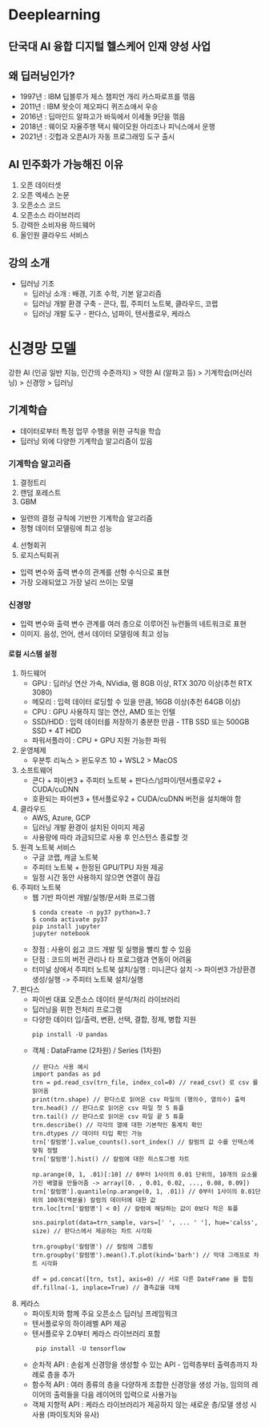 # Deeplearning
단국대 AI 융합 디지털 헬스케어 인재 양성 사업
---

## 왜 딥러닝인가?
- 1997년 : IBM 딥블루가 체스 챔피언 개리 카스파로프를 꺾음
- 2011년 : IBM 왓슷이 제오파디 퀴즈쇼애서 우승
- 2016년 : 딥마인드 알파고가 바둑에서 이세돌 9단을 꺾음
- 2018년 : 웨이모 자율주행 택시 웨이모원 아리조나 피닉스에서 운행
- 2021년 : 깃헙과 오픈AI가 자동 프로그래밍 도구 출시


## AI 민주화가 가능해진 이유
1. 오픈 데이터셋
2. 오픈 엑세스 논문
3. 오픈소스 코드
4. 오픈소스 라이브러리
5. 강력한 소비자용 하드웨어
6. 올인원 클라우드 서비스


## 강의 소개
- 딥러닝 기초
  - 딥러닝 소개 : 배경, 기초 수학, 기본 알고리즘
  - 딥러닝 개발 환경 구축 - 콘다, 핍, 주피터 노트북, 클라우드, 코랩
  - 딥러닝 개발 도구 - 판다스, 넘파이, 텐서플로우, 케라스


# 신경망 모델
강한 AI (인공 일반 지능, 인간의 수준까지) > 약한 AI (알파고 등) > 기계학습(머신러닝) > 신경망 > 딥러닝

## 기계학습
- 데이터로부터 특정 업무 수행을 위한 규칙을 학습
- 딥러닝 외에 다양한 기계학습 알고리즘이 있음

### 기계학습 알고리즘
1. 결정트리
2. 랜덤 포레스트
3. GBM
- 일련의 결정 규칙에 기반한 기계학습 알고리즘
- 정형 데이터 모델링에 최고 성능
4. 선형회귀
5. 로지스틱회귀
- 입력 변수와 출력 변수의 관계를 선형 수식으로 표현
- 가장 오래되었고 가장 널리 쓰이는 모델

### 신경망
- 입력 변수와 출력 변수 관계를 여러 층으로 이루어진 뉴런들의 네트워크로 표현
- 이미지. 음성, 언어, 센서 데이터 모델링에 최고 성능

#### 로컬 시스템 설정
1. 하드웨어
   - GPU : 딥러닝 연산 가속, NVidia, 램 8GB 이상, RTX 3070 이상(추천 RTX 3080)
   - 메모리 : 입력 데이터 로딩할 수 있을 만큼, 16GB 이상(추천 64GB 이상)
   - CPU : GPU 사용하지 않는 연산, AMD 또는 인텔
   - SSD/HDD : 입력 데이터를 저장하기 충분한 만큼 - 1TB SSD 또는 500GB SSD + 4T HDD
   - 파워서플라이 : CPU + GPU 지원 가능한 파워
2. 운영체제
   - 우분투 리눅스 > 윈도우즈 10 + WSL2 > MacOS
3. 소프트웨어
   - 콘다 + 파이썬3 + 주피터 노트북 + 판다스/넘파이/텐서플로우2 + CUDA/cuDNN
   - 호환되는 파이썬3 + 텐서플로우2 + CUDA/cuDNN 버전을 설치해야 함
4. 클라우드
   - AWS, Azure, GCP
   - 딥러닝 개발 환경이 설치된 이미지 제공
   - 사용량에 따라 과금되므로 사용 후 인스턴스 종료할 것
5. 원격 노트북 서비스
   - 구글 코랩, 캐글 노트북
   - 주피터 노트북 + 한정된 GPU/TPU 자원 제공
   - 일정 시간 동안 사용하지 않으면 연결이 끊김
6. 주피터 노트북
   - 웹 기반 파이썬 개발/실행/문서화 프로그램
     ```
     $ conda create -n py37 python=3.7
     $ conda activate py37
     pip install jupyter
     jupyter notebook
     ```
   - 장점 : 사용이 쉽고 코드 개발 및 실행을 빨리 할 수 있음
   - 단점 : 코드의 버전 관리나 타 프로그램과 연동이 어려움
   - 터미널 상에서 주피터 노트북 설치/실행 : 미니콘다 설치 -> 파이썬3 가상환경 생성/실행 -> 주피터 노트북 설치/실행
7. 판다스
   - 파이썬 대표 오픈소스 데이터 분석/처리 라이브러리
   - 딥러닝을 위한 전처리 프로그램
   - 다양한 데이터 입/출력, 변환, 선택, 결합, 정제, 병합 지원
     ```
     pip install -U pandas
     ```
   - 객체 : DataFrame (2차원) / Series (1차원)
     ```
     // 판다스 사용 예시
     import pandas as pd
     trn = pd.read_csv(trn_file, index_col=0) // read_csv() 로 csv 를 읽어옴
     print(trn.shape) // 판다스로 읽어온 csv 파일의 (행의수, 열의수) 출력
     trn.head() // 판다스로 읽어온 csv 파일 첫 5 튜플
     trn.tail() // 판다스로 읽어온 csv 파일 끝 5 튜플
     trn.describe() // 각각의 열에 대한 기본적인 통계치 확인
     trn.dtypes // 데이터 타입 확인 가능
     trn['칼럼명'].value_counts().sort_index() // 칼럼의 값 수를 인덱스에 맞춰 정렬
     trn['칼럼명'].hist() // 칼럼에 대한 히스토그램 차트

     np.arange(0, 1, .01)[:10] // 0부터 1사이의 0.01 단위의, 10개의 요소를 가진 배열을 만들어줌 -> array([0. , 0.01, 0.02, ..., 0.08, 0.09])
     trn['칼럼명'].quantile(np.arange(0, 1, .01)) // 0부터 1사이의 0.01단위의 100개(백분율) 칼럼의 데이터에 대한 값
     trn.loc[trn['칼럼명'] < 0] // 칼럼에 해당하는 값이 0보다 작은 튜플

     sns.pairplot(data=trn_sample, vars=[' ', ... ' '], hue='calss', size) // 판다스에서 제공하는 차트 시각화

     trn.groupby('칼럼명') // 칼럼에 그룹핑
     trn.groupby('칼럼명').mean().T.plot(kind='barh') // 막대 그래프로 차트 시각화

     df = pd.concat([trn, tst], axis=0) // 서로 다른 DateFrame 을 합침
     df.fillna(-1, inplace=True) // 결측값을 대체
     ```
8. 케라스
   - 파이토치와 함께 주요 오픈소스 딥러닝 프레임워크
   - 텐서플로우의 하이레벨 API 제공
   - 텐서플로우 2.0부터 케라스 라이브러리 포함
     ```
      pip install -U tensorflow
     ```
   - 순차적 API : 손쉽게 신경망을 생성할 수 있는 API - 입력층부터 출력층까지 차례로 층을 추가
   - 함수적 API : 여러 종류의 층을 다양하게 조합한 신경망을 생성 가능, 임의의 레이어의 출력들을 다음 레이어의 입력으로 사용가능
   - 객체 지향적 API : 케라스 라이브러리가 제공하지 않는 새로운 층/모델 생성 시 사용 (파이토치와 유사)
